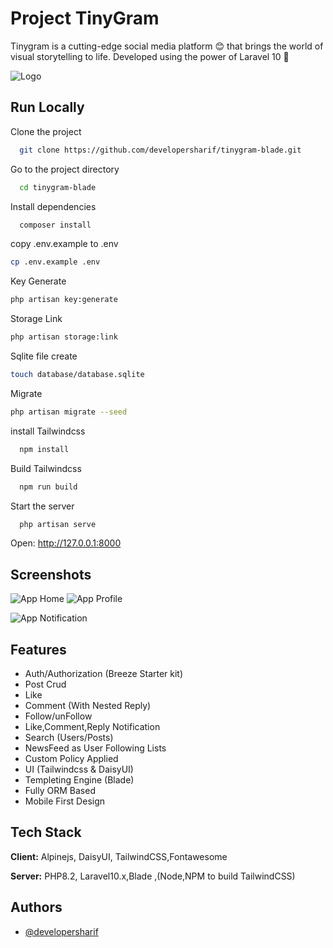 
# Project TinyGram

Tinygram is a cutting-edge social media platform 😊  that brings the world of visual storytelling to life. Developed using the power of Laravel 10 🤗


![Logo](https://i.ibb.co/mTg3XKd/tinygramlogo.png)


## Run Locally

Clone the project

```bash
  git clone https://github.com/developersharif/tinygram-blade.git
```

Go to the project directory

```bash
  cd tinygram-blade
```

Install dependencies

```bash
  composer install
```
copy .env.example to .env
```bash
cp .env.example .env
```
Key Generate
```bash
php artisan key:generate
```
Storage Link
```bash
php artisan storage:link
```
Sqlite file create
```bash
touch database/database.sqlite
```
Migrate
```bash
php artisan migrate --seed
```

install Tailwindcss

```bash
  npm install
```
Build Tailwindcss

```bash
  npm run build
```
Start the server

```bash
  php artisan serve
```
Open: http://127.0.0.1:8000


## Screenshots

![App Home](https://i.ibb.co/xzL3gfZ/tinygram-home.png)
![App Profile](https://i.ibb.co/R9S9FtK/tinygram-profile.png)

![App Notification](https://i.ibb.co/FJFrBzP/tinygram-notice.png)

## Features
- Auth/Authorization (Breeze Starter kit)
- Post Crud
- Like
- Comment (With Nested Reply)
- Follow/unFollow
- Like,Comment,Reply Notification
- Search (Users/Posts)
- NewsFeed as User Following Lists
- Custom Policy Applied
- UI (Tailwindcss & DaisyUI)
- Templeting Engine (Blade)
- Fully ORM Based
- Mobile First Design


## Tech Stack

**Client:** Alpinejs, DaisyUI, TailwindCSS,Fontawesome

**Server:** PHP8.2, Laravel10.x,Blade ,(Node,NPM to build TailwindCSS)


## Authors

- [@developersharif](https://www.github.com/developersharif)
